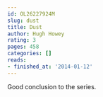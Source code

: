 ```yaml
---
id: OL26227924M
slug: dust
title: Dust
author: Hugh Howey
rating: 3
pages: 458
categories: []
reads:
- finished_at: '2014-01-12'
---
```

Good conclusion to the series.
